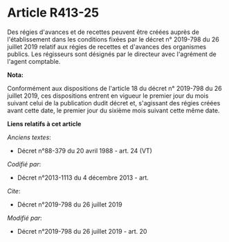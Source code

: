 # Article R413-25

Des régies d'avances et de recettes peuvent être créées auprès de l'établissement dans les conditions fixées par le décret n°
2019-798 du 26 juillet 2019 relatif aux régies de recettes et d'avances des organismes publics. Les régisseurs sont désignés
par le directeur avec l'agrément de l'agent comptable.

**Nota:**

Conformément aux dispositions de l'article 18 du décret n° 2019-798 du 26 juillet 2019, ces dispositions entrent en vigueur
le premier jour du mois suivant celui de la publication dudit décret et, s'agissant des régies créées avant cette date, le
premier jour du sixième mois suivant cette même date.

**Liens relatifs à cet article**

_Anciens textes_:

  - Décret n°88-379 du 20 avril 1988 - art. 24 (VT)

_Codifié par_:

  - Décret n°2013-1113 du 4 décembre 2013 - art.

_Cite_:

  - Décret n°2019-798 du 26 juillet 2019

_Modifié par_:

  - Décret n°2019-798 du 26 juillet 2019 - art. 20

